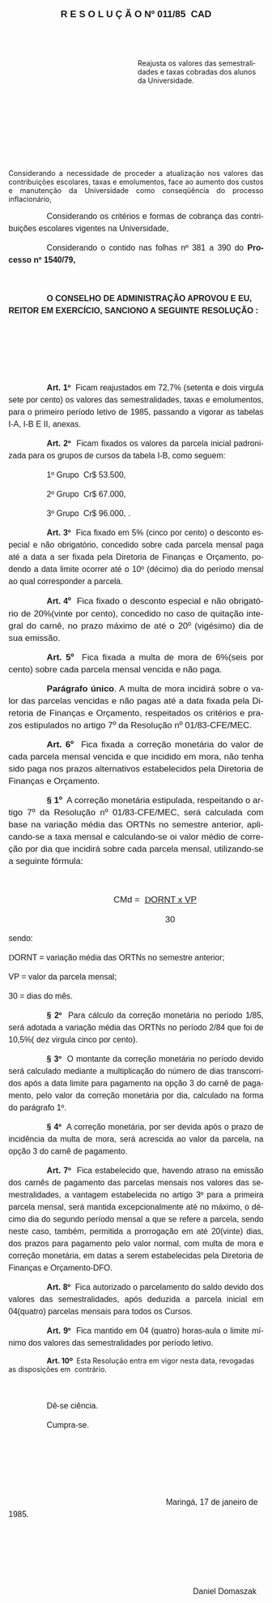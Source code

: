 <body lang=PT-BR style='tab-interval:35.4pt'>

<div class=Section1>

<p class=MsoNormal align=center style='text-align:center;line-height:18.0pt'><b><span
style='font-size:14.0pt;mso-bidi-font-size:10.0pt;font-family:Arial'>R E S O L
U Ç Ã O Nº 011/85  CAD<o:p></o:p></span></b></p>

<p class=MsoBodyTextIndent2 style='margin-left:212.4pt;text-indent:70.8pt'><span
style='font-weight:normal'><![if !supportEmptyParas]>&nbsp;<![endif]><o:p></o:p></span></p>

<p class=MsoBodyTextIndent2 style='margin-left:212.4pt;text-indent:70.8pt'><span
style='font-weight:normal'><![if !supportEmptyParas]>&nbsp;<![endif]><o:p></o:p></span></p>

<p class=MsoBodyTextIndent2 style='margin-left:191.4pt;text-indent:0cm'>Reajusta
os valores das semestralidades e taxas cobradas dos alunos da Universidade.</p>

<p class=MsoNormal style='text-indent:82.8pt;line-height:18.0pt'><span
style='font-size:12.0pt;mso-bidi-font-size:10.0pt;font-family:Arial'><![if !supportEmptyParas]>&nbsp;<![endif]><o:p></o:p></span></p>

<p class=MsoNormal style='text-indent:82.8pt;line-height:18.0pt'><span
style='font-size:12.0pt;mso-bidi-font-size:10.0pt;font-family:Arial'><![if !supportEmptyParas]>&nbsp;<![endif]><o:p></o:p></span></p>

<p class=MsoNormal style='text-indent:82.8pt;line-height:18.0pt'><span
style='font-size:12.0pt;mso-bidi-font-size:10.0pt;font-family:Arial'><![if !supportEmptyParas]>&nbsp;<![endif]><o:p></o:p></span></p>

<p class=MsoNormal style='text-indent:82.8pt;line-height:18.0pt'><span
style='font-size:12.0pt;mso-bidi-font-size:10.0pt;font-family:Arial'><![if !supportEmptyParas]>&nbsp;<![endif]><o:p></o:p></span></p>

<p class=MsoBodyTextIndent3 style='text-align:justify'>Considerando a
necessidade de proceder a atualização nos valores das contribuições escolares,
taxas e emolumentos, face ao aumento dos custos e manutenção da Universidade
como conseqüência do processo inflacionário,</p>

<p class=MsoNormal style='text-align:justify;text-indent:2.0cm;line-height:
18.0pt'><span style='font-size:12.0pt;mso-bidi-font-size:10.0pt;font-family:
Arial'>Considerando os critérios e formas de cobrança das contribuições
escolares vigentes na Universidade,<o:p></o:p></span></p>

<p class=MsoNormal style='text-align:justify;text-indent:2.0cm;line-height:
18.0pt'><span style='font-size:12.0pt;mso-bidi-font-size:10.0pt;font-family:
Arial'>Considerando o contido nas folhas nº 381 a 390 do <b>Processo nº
1540/79,<o:p></o:p></b></span></p>

<p class=MsoNormal style='text-indent:2.0cm;line-height:18.0pt'><span
style='font-size:12.0pt;mso-bidi-font-size:10.0pt;font-family:Arial'><![if !supportEmptyParas]>&nbsp;<![endif]><o:p></o:p></span></p>

<p class=MsoNormal style='text-indent:2.0cm;line-height:18.0pt'><b><span
style='font-size:12.0pt;mso-bidi-font-size:10.0pt;font-family:Arial'>O CONSELHO
DE ADMINISTRAÇÃO APROVOU E EU, REITOR EM EXERCÍCIO, SANCIONO A SEGUINTE
RESOLUÇÃO :<o:p></o:p></span></b></p>

<p class=MsoNormal style='text-indent:2.0cm;line-height:18.0pt'><span
style='font-size:12.0pt;mso-bidi-font-size:10.0pt;font-family:Arial'><![if !supportEmptyParas]>&nbsp;<![endif]><o:p></o:p></span></p>

<p class=MsoNormal style='text-indent:2.0cm;line-height:18.0pt'><span
style='font-size:12.0pt;mso-bidi-font-size:10.0pt;font-family:Arial'><![if !supportEmptyParas]>&nbsp;<![endif]><o:p></o:p></span></p>

<p class=MsoNormal style='text-indent:2.0cm;line-height:18.0pt'><span
style='font-size:12.0pt;mso-bidi-font-size:10.0pt;font-family:Arial'><![if !supportEmptyParas]>&nbsp;<![endif]><o:p></o:p></span></p>

<p class=MsoNormal style='text-align:justify;text-indent:2.0cm;line-height:
18.0pt'><b><span style='font-size:12.0pt;mso-bidi-font-size:10.0pt;font-family:
Arial'>Art. 1º</span></b><span style='font-size:12.0pt;mso-bidi-font-size:10.0pt;
font-family:Arial'><span style="mso-spacerun: yes">  </span>Ficam reajustados
em 72,7% (setenta e dois virgula sete por cento) os valores das
semestralidades, taxas e emolumentos, para o primeiro período letivo de 1985,
passando a vigorar as tabelas I-A, I-B E II, anexas.<o:p></o:p></span></p>

<p class=MsoNormal style='text-align:justify;text-indent:2.0cm;line-height:
18.0pt'><b><span style='font-size:12.0pt;mso-bidi-font-size:10.0pt;font-family:
Arial'>Art. 2º</span></b><span style='font-size:12.0pt;mso-bidi-font-size:10.0pt;
font-family:Arial'><span style="mso-spacerun: yes">  </span>Ficam fixados os
valores da parcela inicial padronizada para os grupos de cursos da tabela I-B,
como seguem:<o:p></o:p></span></p>

<p class=MsoNormal style='text-align:justify;text-indent:2.0cm;line-height:
18.0pt'><span style='font-size:12.0pt;mso-bidi-font-size:10.0pt;font-family:
Arial'>1º Grupo  Cr$ 53.500,<o:p></o:p></span></p>

<p class=MsoNormal style='text-align:justify;text-indent:2.0cm;line-height:
18.0pt'><span style='font-size:12.0pt;mso-bidi-font-size:10.0pt;font-family:
Arial'>2º Grupo  Cr$ 67.000,<o:p></o:p></span></p>

<p class=MsoNormal style='text-align:justify;text-indent:2.0cm;line-height:
18.0pt'><span style='font-size:12.0pt;mso-bidi-font-size:10.0pt;font-family:
Arial'>3º Grupo  Cr$ 96.000, .<o:p></o:p></span></p>

<p class=MsoNormal style='text-align:justify;text-indent:2.0cm;line-height:
18.0pt'><b><span style='font-size:12.0pt;mso-bidi-font-size:10.0pt;font-family:
Arial'>Art. 3º</span></b><span style='font-size:12.0pt;mso-bidi-font-size:10.0pt;
font-family:Arial'><span style="mso-spacerun: yes">  </span>Fica fixado em 5%
(cinco por cento) o desconto especial e não obrigatório, concedido sobre cada
parcela mensal paga até a data a ser fixada pela Diretoria de Finanças e
Orçamento, podendo a data limite ocorrer até o 10º (décimo) dia do período mensal
ao qual corresponder a parcela.<o:p></o:p></span></p>

<p class=MsoNormal style='text-align:justify;text-indent:2.0cm;line-height:
18.0pt'><b><span style='font-size:12.0pt;mso-bidi-font-size:10.0pt;font-family:
Arial'>Art. 4</span></b><b><span style='font-size:13.0pt;mso-bidi-font-size:
10.0pt;font-family:Arial'>º</span></b><span style='font-size:13.0pt;mso-bidi-font-size:
10.0pt;font-family:Arial'><span style="mso-spacerun: yes">  </span>Fica fixado
o desconto especial e não obrigatório de 20%(vinte por cento), concedido no
caso de quitação integral do carnê, no prazo máximo de até o 20º (vigésimo) dia
de sua emissão.<o:p></o:p></span></p>

<p class=MsoNormal style='text-align:justify;text-indent:2.0cm;line-height:
18.0pt'><b><span style='font-size:13.0pt;mso-bidi-font-size:10.0pt;font-family:
Arial'>Art. 5º</span></b><span style='font-size:13.0pt;mso-bidi-font-size:10.0pt;
font-family:Arial'><span style="mso-spacerun: yes">  </span>Fica fixada a multa
de mora de 6%(seis por cento) sobre cada parcela mensal vencida e não paga.<o:p></o:p></span></p>

<p class=MsoNormal style='text-align:justify;text-indent:2.0cm;line-height:
18.0pt'><b><span style='font-size:13.0pt;mso-bidi-font-size:10.0pt;font-family:
Arial'>Parágrafo único</span></b><span style='font-size:13.0pt;mso-bidi-font-size:
10.0pt;font-family:Arial'>. A multa de mora incidirá sobre o valor das parcelas
vencidas e não pagas até a data fixada pela Diretoria de Finanças e Orçamento,
respeitados os critérios e prazos estipulados no artigo 7º da Resolução nº
01/83-CFE/MEC.<o:p></o:p></span></p>

<p class=MsoNormal style='text-align:justify;text-indent:2.0cm;line-height:
18.0pt'><b><span style='font-size:13.0pt;mso-bidi-font-size:10.0pt;font-family:
Arial'>Art. 6º</span></b><span style='font-size:13.0pt;mso-bidi-font-size:10.0pt;
font-family:Arial'><span style="mso-spacerun: yes">  </span>Fica fixada a
correção monetária do valor de cada parcela mensal vencida e que incidido em
mora, não tenha sido paga nos prazos alternativos estabelecidos pela Diretoria
de Finanças e Orçamento.<o:p></o:p></span></p>

<p class=MsoNormal style='text-align:justify;text-indent:2.0cm;line-height:
18.0pt'><b><span style='font-size:13.0pt;mso-bidi-font-size:10.0pt;font-family:
Arial'>§ 1º</span></b><span style='font-size:13.0pt;mso-bidi-font-size:10.0pt;
font-family:Arial'><span style="mso-spacerun: yes">  </span>A correção
monetária estipulada, respeitando o artigo 7º da Resolução nº 01/83-CFE/MEC,
será calculada com base na variação média das ORTNs no semestre anterior,
aplicando-se a taxa mensal e calculando-se oi valor médio de correção por dia
que incidirá sobre cada parcela mensal, utilizando-se a seguinte fórmula: <o:p></o:p></span></p>

<p class=MsoNormal style='text-indent:2.0cm;line-height:18.0pt'><span
style='font-size:13.0pt;mso-bidi-font-size:10.0pt;font-family:Arial'><![if !supportEmptyParas]>&nbsp;<![endif]><o:p></o:p></span></p>

<p class=MsoNormal align=center style='text-align:center;text-indent:2.0cm;
line-height:18.0pt'><span lang=EN-US style='font-size:13.0pt;mso-bidi-font-size:
10.0pt;font-family:Arial;mso-ansi-language:EN-US'>CMd =<span
style="mso-spacerun: yes">  </span></span><u><span style='font-size:13.0pt;
mso-bidi-font-size:10.0pt;font-family:Symbol;mso-ascii-font-family:Arial;
mso-hansi-font-family:Arial;mso-bidi-font-family:Arial;mso-char-type:symbol;
mso-symbol-font-family:Symbol'><span style='mso-char-type:symbol;mso-symbol-font-family:
Symbol'>D</span></span></u><u><span lang=EN-US style='font-size:13.0pt;
mso-bidi-font-size:10.0pt;font-family:Arial;mso-ansi-language:EN-US'>ORNT x VP<o:p></o:p></span></u></p>

<p class=MsoNormal align=center style='text-align:center;line-height:18.0pt;
tab-stops:132.45pt'><span style='font-size:13.0pt;mso-bidi-font-size:10.0pt;
font-family:Arial'><span style="mso-spacerun: yes">                           
</span>30<o:p></o:p></span></p>

<p class=MsoNormal style='line-height:18.0pt'><span style='font-size:12.0pt;
mso-bidi-font-size:10.0pt;font-family:Arial'>sendo: <o:p></o:p></span></p>

<p class=MsoNormal style='text-align:justify;line-height:18.0pt'><span
lang=EN-US style='font-size:12.0pt;mso-bidi-font-size:10.0pt;font-family:Symbol;
mso-ascii-font-family:Arial;mso-hansi-font-family:Arial;mso-bidi-font-family:
Arial;mso-ansi-language:EN-US;mso-char-type:symbol;mso-symbol-font-family:Symbol'><span
style='mso-char-type:symbol;mso-symbol-font-family:Symbol'>D</span></span><span
style='font-size:12.0pt;mso-bidi-font-size:10.0pt;font-family:Arial'>ORNT =
variação média das ORTNs no semestre anterior;<o:p></o:p></span></p>

<p class=MsoNormal style='text-align:justify;line-height:18.0pt'><span
style='font-size:12.0pt;mso-bidi-font-size:10.0pt;font-family:Arial'>VP = valor
da parcela mensal;<o:p></o:p></span></p>

<p class=MsoNormal style='text-align:justify;line-height:18.0pt'><span
style='font-size:12.0pt;mso-bidi-font-size:10.0pt;font-family:Arial'>30 = dias
do mês.<o:p></o:p></span></p>

<p class=MsoNormal style='text-align:justify;text-indent:2.0cm;line-height:
18.0pt'><b><span style='font-size:12.0pt;mso-bidi-font-size:10.0pt;font-family:
Arial'>§ 2º</span></b><span style='font-size:12.0pt;mso-bidi-font-size:10.0pt;
font-family:Arial'><span style="mso-spacerun: yes">  </span>Para cálculo da correção
monetária no período 1/85, será adotada a variação média das ORTNs no período
2/84 que foi de 10,5%( dez virgula cinco por cento).<o:p></o:p></span></p>

<p class=MsoNormal style='text-align:justify;text-indent:2.0cm;line-height:
18.0pt'><b><span style='font-size:12.0pt;mso-bidi-font-size:10.0pt;font-family:
Arial'>§ 3º</span></b><span style='font-size:12.0pt;mso-bidi-font-size:10.0pt;
font-family:Arial'><span style="mso-spacerun: yes">  </span>O montante da
correção monetária no período devido será calculado mediante a multiplicação do
número de dias transcorridos após a data limite para pagamento na opção 3 do
carnê de pagamento, pelo valor da correção monetária por dia, calculado na
forma do parágrafo 1º.<o:p></o:p></span></p>

<p class=MsoNormal style='text-align:justify;text-indent:2.0cm;line-height:
18.0pt'><b><span style='font-size:12.0pt;mso-bidi-font-size:10.0pt;font-family:
Arial'>§ 4º</span></b><span style='font-size:12.0pt;mso-bidi-font-size:10.0pt;
font-family:Arial'><span style="mso-spacerun: yes">  </span>A correção
monetária, por ser devida após o prazo de incidência da multa de mora, será
acrescida ao valor da parcela, na opção 3 do carnê de pagamento.<o:p></o:p></span></p>

<p class=MsoNormal style='text-align:justify;text-indent:2.0cm;line-height:
18.0pt'><b><span style='font-size:12.0pt;mso-bidi-font-size:10.0pt;font-family:
Arial'>Art. 7º </span></b><span style='font-size:12.0pt;mso-bidi-font-size:
10.0pt;font-family:Arial'><span style="mso-spacerun: yes"> </span>Fica
estabelecido que, havendo atraso na emissão dos carnês de pagamento das
parcelas mensais nos valores das semestralidades, a vantagem estabelecida no
artigo 3º para a primeira parcela mensal, será mantida excepcionalmente até no
máximo, o décimo dia do segundo período mensal a que se refere a parcela, sendo
neste caso, também, permitida a prorrogação em até 20(vinte) dias, dos prazos
para pagamento pelo valor normal, com multa de mora e correção monetária, em
datas a serem estabelecidas pela Diretoria de Finanças e Orçamento-DFO.<o:p></o:p></span></p>

<p class=MsoNormal style='text-align:justify;text-indent:2.0cm;line-height:
18.0pt'><b><span style='font-size:12.0pt;mso-bidi-font-size:10.0pt;font-family:
Arial'>Art. 8º </span></b><span style='font-size:12.0pt;mso-bidi-font-size:
10.0pt;font-family:Arial'><span style="mso-spacerun: yes"> </span>Fica
autorizado o parcelamento do saldo devido dos valores das semestralidades, após
deduzida a parcela inicial em 04(quatro) parcelas mensais para todos os Cursos.<o:p></o:p></span></p>

<p class=MsoNormal style='text-align:justify;text-indent:2.0cm;line-height:
18.0pt;tab-stops:49.65pt'><b><span style='font-size:12.0pt;mso-bidi-font-size:
10.0pt;font-family:Arial'>Art. 9º</span></b><span style='font-size:12.0pt;
mso-bidi-font-size:10.0pt;font-family:Arial'><span style="mso-spacerun: yes"> 
</span>Fica mantido em 04 (quatro) horas-aula o limite mínimo dos valores das
semestralidades por período letivo.<o:p></o:p></span></p>

<p class=MsoBodyText style='text-indent:2.0cm'><b>Art. 10º </b><span
style="mso-spacerun: yes"> </span>Esta Resolução entra em vigor nesta data,
revogadas as disposições em<span style="mso-spacerun: yes">  </span>contrário.</p>

<p class=MsoNormal style='text-align:justify;line-height:18.0pt'><span
style='font-size:12.0pt;mso-bidi-font-size:10.0pt;font-family:Arial'><![if !supportEmptyParas]>&nbsp;<![endif]><o:p></o:p></span></p>

<p class=MsoNormal style='margin-left:21.3pt;text-align:justify;text-indent:
35.4pt;line-height:18.0pt'><span style='font-size:12.0pt;mso-bidi-font-size:
10.0pt;font-family:Arial'>Dê-se ciência.<o:p></o:p></span></p>

<p class=MsoNormal style='margin-left:21.3pt;text-align:justify;text-indent:
35.4pt;line-height:18.0pt'><span style='font-size:12.0pt;mso-bidi-font-size:
10.0pt;font-family:Arial'>Cumpra-se.<o:p></o:p></span></p>

<p class=MsoNormal style='text-align:justify;line-height:18.0pt'><span
style='font-size:12.0pt;mso-bidi-font-size:10.0pt;font-family:Arial'><![if !supportEmptyParas]>&nbsp;<![endif]><o:p></o:p></span></p>

<p class=MsoNormal style='line-height:18.0pt'><span style='font-size:12.0pt;
mso-bidi-font-size:10.0pt;font-family:Arial'><![if !supportEmptyParas]>&nbsp;<![endif]><o:p></o:p></span></p>

<p class=MsoNormal style='line-height:18.0pt'><span style='font-size:12.0pt;
mso-bidi-font-size:10.0pt;font-family:Arial'><![if !supportEmptyParas]>&nbsp;<![endif]><o:p></o:p></span></p>

<p class=MsoNormal style='line-height:18.0pt'><span style='font-size:12.0pt;
mso-bidi-font-size:10.0pt;font-family:Arial'><span style='mso-tab-count:3'>                                   </span><span
style='mso-tab-count:3'>                                   </span>Maringá, 17
de janeiro de 1985.<o:p></o:p></span></p>

<p class=MsoNormal style='line-height:18.0pt'><span style='font-size:12.0pt;
mso-bidi-font-size:10.0pt;font-family:Arial'><![if !supportEmptyParas]>&nbsp;<![endif]><o:p></o:p></span></p>

<p class=MsoNormal style='line-height:18.0pt'><span style='font-size:12.0pt;
mso-bidi-font-size:10.0pt;font-family:Arial'><![if !supportEmptyParas]>&nbsp;<![endif]><o:p></o:p></span></p>

<p class=MsoNormal style='line-height:18.0pt'><span style='font-size:12.0pt;
mso-bidi-font-size:10.0pt;font-family:Arial'><![if !supportEmptyParas]>&nbsp;<![endif]><o:p></o:p></span></p>

<p class=MsoNormal style='line-height:18.0pt'><span style='font-size:12.0pt;
mso-bidi-font-size:10.0pt;font-family:Arial'><span style='mso-tab-count:7'>                                                                                  </span>Daniel
Domaszak<o:p></o:p></span></p>

<p class=MsoNormal style='line-height:18.0pt'><span style='font-size:12.0pt;
mso-bidi-font-size:10.0pt;font-family:Arial'><![if !supportEmptyParas]>&nbsp;<![endif]><o:p></o:p></span></p>

<p class=MsoNormal style='line-height:18.0pt'><span style='font-size:12.0pt;
mso-bidi-font-size:10.0pt;font-family:Arial'><![if !supportEmptyParas]>&nbsp;<![endif]><o:p></o:p></span></p>

<p class=MsoNormal style='line-height:18.0pt'><span style='font-size:12.0pt;
mso-bidi-font-size:10.0pt;font-family:Arial'><![if !supportEmptyParas]>&nbsp;<![endif]><o:p></o:p></span></p>

<p class=MsoNormal style='line-height:18.0pt'><span style='font-size:12.0pt;
mso-bidi-font-size:10.0pt;font-family:Arial'><![if !supportEmptyParas]>&nbsp;<![endif]><o:p></o:p></span></p>

<p class=MsoNormal style='line-height:18.0pt'><span style='font-size:12.0pt;
mso-bidi-font-size:10.0pt;font-family:Arial'><![if !supportEmptyParas]>&nbsp;<![endif]><o:p></o:p></span></p>

<p class=MsoNormal style='line-height:18.0pt'><span style='font-size:12.0pt;
mso-bidi-font-size:10.0pt;font-family:Arial'><![if !supportEmptyParas]>&nbsp;<![endif]><o:p></o:p></span></p>

</div>

</body>
